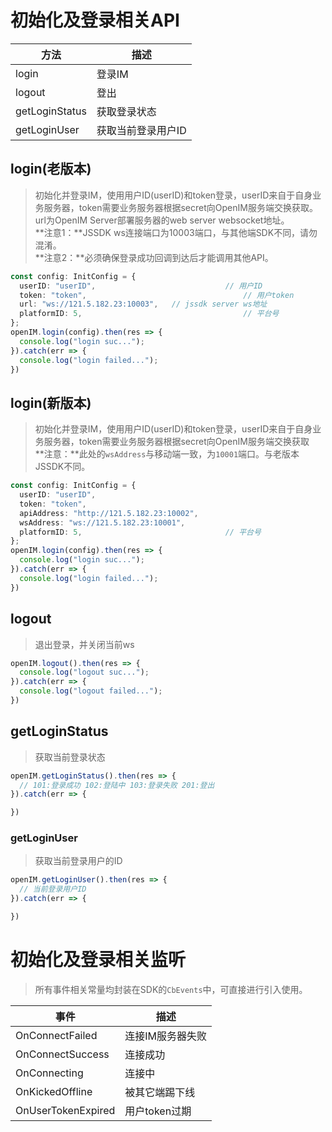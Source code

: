 # 初始化及登录相关API

| 方法           | 描述               |
| -------------- | ------------------ |
| login          | 登录IM             |
| logout         | 登出               |
| getLoginStatus | 获取登录状态       |
| getLoginUser   | 获取当前登录用户ID |

## login(老版本)

> 初始化并登录IM，使用用户ID(userID)和token登录，userID来自于自身业务服务器，token需要业务服务器根据secret向OpenIM服务端交换获取。url为OpenIM Server部署服务器的web server websocket地址。<br/>**注意1：**JSSDK ws连接端口为10003端口，与其他端SDK不同，请勿混淆。<br/>**注意2：**必须确保登录成功回调到达后才能调用其他API。

```typescript
const config: InitConfig = {
  userID: "userID",								// 用户ID
  token: "token",									// 用户token
  url: "ws://121.5.182.23:10003",	// jssdk server ws地址
  platformID: 5,									// 平台号
};
openIM.login(config).then(res => {
  console.log("login suc...");
}).catch(err => {
  console.log("login failed...");
})
```



## login(新版本)

> 初始化并登录IM，使用用户ID(userID)和token登录，userID来自于自身业务服务器，token需要业务服务器根据secret向OpenIM服务端交换获取<br/>**注意：**此处的`wsAddress`与移动端一致，为`10001`端口。与老版本JSSDK不同。

```typescript
const config: InitConfig = {
  userID: "userID",
  token: "token",
  apiAddress: "http://121.5.182.23:10002",
  wsAddress: "ws://121.5.182.23:10001",
  platformID: 5,								// 平台号
};
openIM.login(config).then(res => {
  console.log("login suc...");
}).catch(err => {
  console.log("login failed...");
})
```

## 



## logout

> 退出登录，并关闭当前ws

```typescript
openIM.logout().then(res => {
  console.log("logout suc...");
}).catch(err => {
  console.log("logout failed...");
})
```



## getLoginStatus

> 获取当前登录状态

```typescript
openIM.getLoginStatus().then(res => {
  // 101:登录成功 102:登陆中 103:登录失败 201:登出
}).catch(err => {

})
```



### getLoginUser

> 获取当前登录用户的ID

```typescript
openIM.getLoginUser().then(res => {
  // 当前登录用户ID
}).catch(err => {

})
```



# 初始化及登录相关监听

> 所有事件相关常量均封装在SDK的`CbEvents`中，可直接进行引入使用。

| 事件               | 描述             |
| ------------------ | ---------------- |
| OnConnectFailed    | 连接IM服务器失败 |
| OnConnectSuccess   | 连接成功         |
| OnConnecting       | 连接中           |
| OnKickedOffline    | 被其它端踢下线   |
| OnUserTokenExpired | 用户token过期    |
